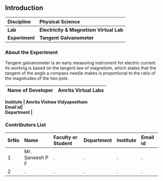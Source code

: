 ## Introduction



<b>Discipline | <b>Physical Science
:--|:--|
<b> Lab | <b> Electricity & Magnetism Virtual Lab
<b> Experiment|     <b> Tangent Galvanometer

### About the Experiment 

Tangent galvanometer is an early measuring instrument for electric current. Its working is based on the tangent law of magnetism, which states that the tangent of the angle a compass needle makes is proportional to the ratio of the magnitudes of the two pole.


<b>Name of Developer | <b> Amrita Virtual Labs
:--|:--|

<b> Institute | <b> Amrita Vishwa Vidyapeetham  
<b> Email id|     <b>  
<b> Department |  

### Contributors List

SrNo | Name | Faculty or Student | Department| Institute | Email id
:--|:--|:--|:--|:--|:--|
1 | Mr. Saneesh P F | . | . | . | .
2 | . | . | . | . | .
